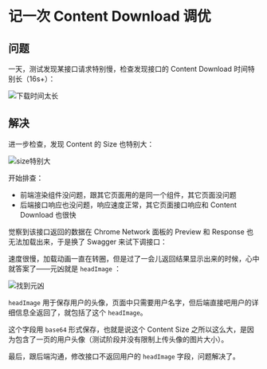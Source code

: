 # 记一次 Content Download 调优

## 问题

一天，测试发现某接口请求特别慢，检查发现接口的 Content Download 时间特别长（16s+）：

![下载时间太长](https://user-images.githubusercontent.com/5949351/97248738-6286b880-183d-11eb-8e45-23570ba37a9d.png)

## 解决

进一步检查，发现 Content 的 Size 也特别大：

![size特别大](https://user-images.githubusercontent.com/5949351/97251754-72090000-1843-11eb-96a7-6ef55dae1bee.png)

开始排查：

* 前端渲染组件没问题，跟其它页面用的是同一个组件，其它页面没问题
* 后端接口响应也没问题，响应速度正常，其它页面接口响应和 Content Download 也很快

觉察到该接口返回的数据在 Chrome Network 面板的 Preview 和 Response 也无法加载出来，于是换了 Swagger 来试下调接口：

速度很慢，加载动画一直在转圈，但是过了一会儿返回结果显示出来的时候，心中就答案了——元凶就是 `headImage` ：

![找到元凶](https://user-images.githubusercontent.com/5949351/97251762-76351d80-1843-11eb-9420-bfd93652aaa6.png)

`headImage` 用于保存用户的头像，页面中只需要用户名字，但后端直接吧用户的详细信息全返回了，就包括了这个 `headImage`。

这个字段用 `base64` 形式保存，也就是说这个 Content Size 之所以这么大，是因为包含了一页的用户头像（测试阶段并没有限制上传头像的图片大小）。

最后，跟后端沟通，修改接口不返回用户的 `headImage` 字段，问题解决了。